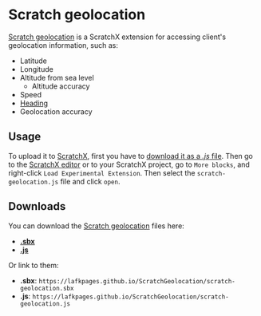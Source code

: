 # Scratch geolocation

[Scratch geolocation](.) is a ScratchX extension for accessing client's geolocation information, such as:
* Latitude
* Longitude
* Altitude from sea level
  * Altitude accuracy
* Speed
* [Heading](https://developer.mozilla.org/en-US/docs/Web/API/GeolocationCoordinates/heading)
* Geolocation accuracy

## Usage

To upload it to [ScratchX](https://scratchx.org), first you have to [download it as a _.js_ file](./scratch-geolocation.js). Then go to the [ScratchX editor](https://scratchx.org/#scratch) or to your ScratchX project, go to `More blocks`, and right-click `Load Experimental Extension`. Then select the `scratch-geolocation.js` file and click `open`.

## Downloads

You can download the [Scratch geolocation](.) files here:
* [**.sbx**](./scratch-geolocation.sbx)
* [**.js**](./scratch-geolocation.js)

Or link to them:
* **.sbx**: `https://lafkpages.github.io/ScratchGeolocation/scratch-geolocation.sbx`
* **.js**:  `https://lafkpages.github.io/ScratchGeolocation/scratch-geolocation.js`
